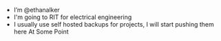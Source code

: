 - I’m @ethanalker
- I'm going to RIT for electrical engineering
- I usually use self hosted backups for projects, I will start pushing them here At Some Point

<!---
ethanalker/ethanalker is a ✨ special ✨ repository because its `README.md` (this file) appears on your GitHub profile.
You can click the Preview link to take a look at your changes.
--->
